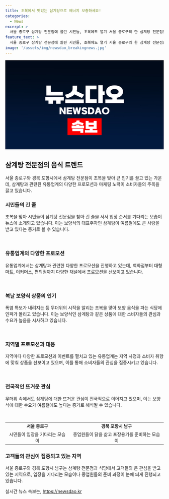 ```yaml
---
title: 초복에서 맛있는 삼계탕으로 에너지 보충하세요!
categories:
  - News
excerpt: >
  서울 종로구 삼계탕 전문점에 쏠린 시민들, 초복에도 열기 서울 종로구의 한 삼계탕 전문점을 찾은 시민들이 줄을 서서 입장 순서를 기다리고 있다. 유통업계의 프로모션과 마케팅도 활발히 진행되며, 전국 각지에서 삼계탕과 관련된 활동이 이어지고 있다. 초복을 맞아 보양식에 대한 관심이 높아지고 있는 가운데, 사람들의 이목을 끄는 이 같은 모습들이 눈에 띈다. 
feature_text: >
  서울 종로구 삼계탕 전문점에 쏠린 시민들, 초복에도 열기 서울 종로구의 한 삼계탕 전문점을 찾은 시민들이 줄을 서서 입장 순서를 기다리고 있다. 유통업계의 프로모션과 마케팅도 활발히 진행되며, 전국 각지에서 삼계탕과 관련된 활동이 이어지고 있다. 초복을 맞아 보양식에 대한 관심이 높아지고 있는 가운데, 사람들의 이목을 끄는 이 같은 모습들이 눈에 띈다. 
image: '/assets/img/newsdao_breakingnews.jpg'
---
```


<p><img src="/assets/img/newsdao_breakingnews.jpg" alt="ontimetimes 속보" /></p>

<h2 data-ke-size="size26">삼계탕 전문점의 음식 트렌드</h2>

<p data-ke-size="size16">서울 종로구와 경북 포항시에서 삼계탕 전문점이 초복을 맞아 큰 인기를 끌고 있는 가운데, 삼계탕과 관련된 유통업계의 다양한 프로모션과 마케팅 노력이 소비자들의 주목을 끌고 있습니다.</p>

<h3>시민들의 긴 줄</h3>

<p data-ke-size="size16">초복을 맞아 시민들이 삼계탕 전문점을 찾아 긴 줄을 서서 입장 순서를 기다리는 모습이 뉴스에 소개되고 있습니다. 이는 보양식의 대표주자인 삼계탕이 여름철에도 큰 사랑을 받고 있다는 증거로 볼 수 있습니다.</p>

<p data-ke-size="size16">&nbsp;</p>

<h3>유통업계의 다양한 프로모션</h3>

<p data-ke-size="size16">유통업계에서는 삼계탕과 관련한 다양한 프로모션을 진행하고 있는데, 백화점부터 대형마트, 이커머스, 편의점까지 다양한 채널에서 프로모션을 선보이고 있습니다.</p>

<p data-ke-size="size16">&nbsp;</p>

<h3>복날 보양식 상품의 인기</h3>

<p data-ke-size="size16">폭염 특보가 내려지는 등 무더위의 시작을 알리는 초복을 맞아 보양 음식을 파는 식당에 인파가 몰리고 있습니다. 이는 보양식인 삼계탕과 같은 상품에 대한 소비자들의 관심과 수요가 높음을 시사하고 있습니다.</p>

<p data-ke-size="size16">&nbsp;</p>

<h3>지역별 프로모션과 대응</h3>

<p data-ke-size="size16">지역마다 다양한 프로모션과 이벤트를 펼치고 있는 유통업계는 지역 사정과 소비자 취향에 맞춰 상품을 선보이고 있으며, 이를 통해 소비자들의 관심을 집중시키고 있습니다.</p>

<p data-ke-size="size16">&nbsp;</p>

<h3>전국적인 뜨거운 관심</h3>

<p data-ke-size="size16">무더위 속에서도 삼계탕에 대한 뜨거운 관심이 전국적으로 이어지고 있으며, 이는 보양식에 대한 수요가 여름철에도 높다는 증거로 해석될 수 있습니다.</p>

<p data-ke-size="size16">&nbsp;</p>

<table>
    <tr>
        <td style="text-align: center; height: 17px;"><b>서울 종로구</b></td>
        <td style="text-align: center; height: 17px;"><b>경북 포항시 남구</b></td>
    </tr>
    <tr>
        <td style="text-align: center; height: 17px;">시민들이 입장을 기다리는 모습이</td>
        <td style="text-align: center; height: 17px;">종업원들이 닭을 삶고 포장용기를 준비하는 모습이</td>
    </tr>
</table>

<h3>고객들의 관심이 집중되고 있는 지역</h3>

<p data-ke-size="size16">서울 종로구와 경북 포항시 남구는 삼계탕 전문점과 식당에서 고객들의 큰 관심을 받고 있는 지역으로, 입장을 기다리는 모습이나 종업원들의 준비 과정이 눈에 띄게 진행되고 있습니다.</p>
실시간 뉴스 속보는, <a href="https://newsdao.kr" rel="dofollow">https://newsdao.kr</a>


